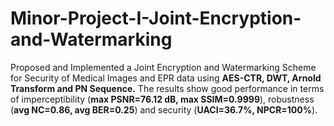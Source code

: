 # Minor-Project-I-Joint-Encryption-and-Watermarking
Proposed and Implemented a Joint Encryption and Watermarking Scheme for Security of Medical Images and EPR data using **AES-CTR, DWT, Arnold Transform and PN Sequence.** The results show good performance in terms of imperceptibility (**max PSNR=76.12 dB, max SSIM=0.9999**), robustness (**avg NC=0.86, avg BER=0.25**) and security (**UACI=36.7%, NPCR=100%**).
 
